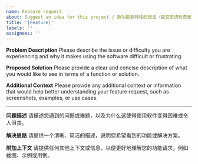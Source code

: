 ```yaml
---
name: Feature request
about: Suggest an idea for this project / 新功能新特性的想法（提交前请检查是否有重复 issues）
title: '[Feature]'
labels: ''
assignees: ''
---
```


**Problem Description**
Please describe the issue or difficulty you are experiencing and why it makes using the software difficult or frustrating.

**Proposed Solution**
Please provide a clear and concise description of what you would like to see in terms of a function or solution.

**Additional Context**
Please provide any additional context or information that would help better understanding your feature request, such as screenshots, examples, or use cases.

---

**问题描述**
请描述您遇到的问题或难题，以及为什么这使得使用软件变得困难或令人沮丧。

**解决思路**
请提供一个清晰、简洁的描述，说明您希望看到的功能或解决方案。

**附加上下文**
请提供任何其他上下文或信息，以便更好地理解您的功能请求，例如截图、示例或用例。
